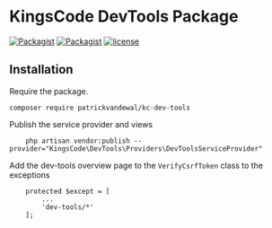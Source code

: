 # KingsCode DevTools Package

[![Packagist](https://img.shields.io/packagist/v/patrickvandewal/kc-dev-tools.svg?colorB=brightgreen)](https://packagist.org/packages/patrickvandewal/kc-dev-tools)
[![Packagist](https://img.shields.io/packagist/dt/patrickvandewal/kc-dev-tools.svg?colorB=brightgreen)](https://packagist.org/packages/patrickvandewal/kc-dev-tools)
[![license](https://img.shields.io/github/license/patrickvandewal/kc-dev-tools.svg?colorB=brightgreen)](https://github.com/patrickvandewal/kc-dev-tools)

## Installation

Require the package.

```
composer require patrickvandewal/kc-dev-tools
```

Publish the service provider and views

```
    php artisan vendor:publish --provider="KingsCode\DevTools\Providers\DevToolsServiceProvider"
```

Add the dev-tools overview page to the `VerifyCsrfToken` class to the exceptions

```
    protected $except = [
        ...
        'dev-tools/*'
    ];
```
